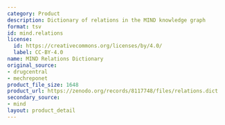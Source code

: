 ```yaml
---
category: Product
description: Dictionary of relations in the MIND knowledge graph
format: tsv
id: mind.relations
license:
  id: https://creativecommons.org/licenses/by/4.0/
  label: CC-BY-4.0
name: MIND Relations Dictionary
original_source:
- drugcentral
- mechreponet
product_file_size: 1648
product_url: https://zenodo.org/records/8117748/files/relations.dict
secondary_source:
- mind
layout: product_detail
---
```

